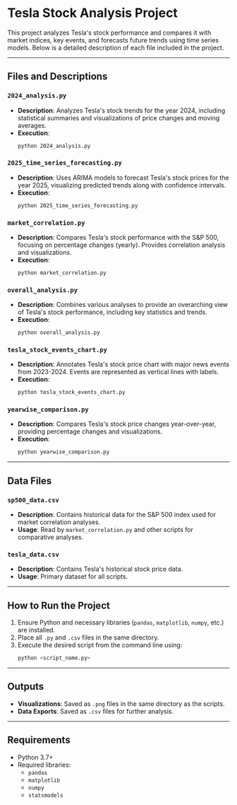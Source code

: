 # Tesla Stock Analysis Project

This project analyzes Tesla's stock performance and compares it with market indices, key events, and forecasts future trends using time series models. Below is a detailed description of each file included in the project.

---

## Files and Descriptions

### `2024_analysis.py`
- **Description**: Analyzes Tesla's stock trends for the year 2024, including statistical summaries and visualizations of price changes and moving averages.
- **Execution**:
  ```bash
  python 2024_analysis.py
  ```

### `2025_time_series_forecasting.py`
- **Description**: Uses ARIMA models to forecast Tesla's stock prices for the year 2025, visualizing predicted trends along with confidence intervals.
- **Execution**:
  ```bash
  python 2025_time_series_forecasting.py
  ```

### `market_correlation.py`
- **Description**: Compares Tesla's stock performance with the S&P 500, focusing on percentage changes (yearly). Provides correlation analysis and visualizations.
- **Execution**:
  ```bash
  python market_correlation.py
  ```

### `overall_analysis.py`
- **Description**: Combines various analyses to provide an overarching view of Tesla's stock performance, including key statistics and trends.
- **Execution**:
  ```bash
  python overall_analysis.py
  ```

### `tesla_stock_events_chart.py`
- **Description**: Annotates Tesla's stock price chart with major news events from 2023-2024. Events are represented as vertical lines with labels.
- **Execution**:
  ```bash
  python tesla_stock_events_chart.py
  ```

### `yearwise_comparison.py`
- **Description**: Compares Tesla's stock price changes year-over-year, providing percentage changes and visualizations.
- **Execution**:
  ```bash
  python yearwise_comparison.py
  ```
---

## Data Files

### `sp500_data.csv`
- **Description**: Contains historical data for the S&P 500 index used for market correlation analyses.
- **Usage**: Read by `market_correlation.py` and other scripts for comparative analyses.

### `tesla_data.csv`
- **Description**: Contains Tesla's historical stock price data.
- **Usage**: Primary dataset for all scripts.

---

## How to Run the Project
1. Ensure Python and necessary libraries (`pandas`, `matplotlib`, `numpy`, etc.) are installed.
2. Place all `.py` and `.csv` files in the same directory.
3. Execute the desired script from the command line using:
   ```bash
   python <script_name.py>
   ```

---

## Outputs
- **Visualizations**: Saved as `.png` files in the same directory as the scripts.
- **Data Exports**: Saved as `.csv` files for further analysis.

---

## Requirements
- Python 3.7+
- Required libraries:
  - `pandas`
  - `matplotlib`
  - `numpy`
  - `statsmodels`
